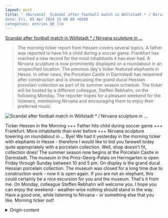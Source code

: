 ```yaml
---
layout: post
title: " [Nirvana]  Scandal after football match in Wöllstadt * / Nirvana sculpture in ...
date: Fri, 05 Apr 2024 15 00 00 +0200
categories: entries DE llm
---
```

[ Scandal after football match in Wöllstadt * / Nirvana sculpture in ...](https://www.hessenschau.de/morgenticker/-eklat-nach-fussballspiel-in-woellstadt--nirvana-skulptur-in-hanau--pontonbruecke-in-wetzlar--kurt,hessen-am-morgen-freitag-788.html)

> The morning ticker report from Hessen covers several topics. A father was reported to have hit a child during a soccer game. Frankfurt has reached a new record for the most inhabitants it has ever had. A Nirvana sculpture is now prominently displayed on a roundabout in an unspecified location. The previous day's ticker featured elephants in Hesse. In other news, the Porcelain Castle in Darmstadt has reopened after construction and is showcasing the grand ducal Hessian porcelain collection as part of its summer season schedule. The ticker will be hosted by a different colleague, Steffen Rebhahn, on the following Monday. The reporter hopes for a pleasant weekend for the listeners, mentioning Nirvana and encouraging them to enjoy their preferred music.

![ Scandal after football match in Wöllstadt * / Nirvana sculpture in ...](https://www.hessenschau.de/panorama/bolzplatz-100~_t-1599546182259_v-16to9__retina.jpg)

 Ticker Hessen in the Morning +++ Father hits child during soccer game +++ Frankfurt: More inhabitants than ever before +++ Nirvana sculpture towering on roundabout in ...
Bye!
We had it yesterday in the morning ticker with elephants in Hesse - therefore I would like to bid you farewell today quite appropriately with a porcelain collection. Well, shop doesn't fit, collection does!
The summer season now begins at the Porcelain Castle in Darmstadt. The museum in the Prinz-Georg-Palais on Herrngarten is open Friday through Sunday between 10 and 5 pm. On display is the grand ducal Hessian porcelain collection. The museum was closed for a long time due to construction work - now it is open again. If you are not an elephant, this could certainly be a nice excursion for you and the museum.
That's it from me. On Monday, colleague Steffen Rebhahn will welcome you. I hope you can enjoy the weekend - weather-wise nothing should stand in the way. Have a good one, while listening to Nirvana - or something else that you like. Morning ticker out!

<details>
  <summary>Origin content</summary>
  ---
layout: post
title: " [Nirvana] ++ Eklat nach Fußballspiel in Wöllstadt ++ Nirvana-Skulptur in ..."
date: Fri, 05 Apr 2024 15:00:00 +0200
categories: entries DE
---
[++ Eklat nach Fußballspiel in Wöllstadt ++ Nirvana-Skulptur in ...](https://www.hessenschau.de/morgenticker/-eklat-nach-fussballspiel-in-woellstadt--nirvana-skulptur-in-hanau--pontonbruecke-in-wetzlar--kurt,hessen-am-morgen-freitag-788.html)

![++ Eklat nach Fußballspiel in Wöllstadt ++ Nirvana-Skulptur in ...](https://www.hessenschau.de/panorama/bolzplatz-100~_t-1599546182259_v-16to9__retina.jpg)

Ticker Hessen am Morgen +++ Vater schlägt Kind beim Fußballspielen +++ Frankfurt: So viele Einwohner wie noch nie +++ Meterhohe Nirvana-Skulptur auf Kreisel in ...

Tschüss!

Wir hatten es gestern im Morgenticker von Elefanten in Hessen - heute möchte ich Sie deshalb ganz passend mit einem Porzellan-Laden verabschieden. Wobei, Laden stimmt nicht, Sammlung stimmt!

Ab jetzt beginnt die Sommersaison im Porzellanschlösschen in Darmstadt. Das Museum im Prinz-Georg-Palais am Herrngarten ist freitags bis sonntags zwischen 10 und 17 Uhr geöffnet. Darin zu sehen gibt es die großherzoglich-hessischen Porzellansammlung. Das Museum war wegen Bauarbeiten lange geschlossen - jetzt ist es wieder auf. Wenn Sie kein Elefant sind, könnte das sicherlich ein netter Ausflug für Sie und das Museum werden.

Das war's von mir. Am Montag begrüßt Sie der werte Kollege Steffen Rebhahn. Ich hoffe Sie können das Wochenende genießen - wettertechnisch sollte dem nichts im Wege stehen. Machen Sie's gut, hören Sie dabei Nirvana - oder irgendwas anders, was Sie mögen. Morgenticker out!


</details>
